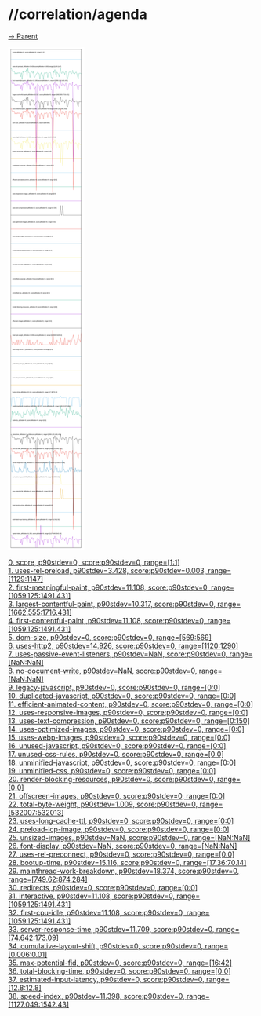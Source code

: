 
# //correlation/agenda

[→ Parent](../..)

![PLOT: correlation](./correlation.svg)

[0. score, p90stdev=0, score:p90stdev=0, range=[1:1]](../../meta/score/samples/agenda)  
[1. uses-rel-preload, p90stdev=3.428, score:p90stdev=0.003, range=[1129:1147]](../../uses-rel-preload/samples/agenda/)  
[2. first-meaningful-paint, p90stdev=11.108, score:p90stdev=0, range=[1059.125:1491.431]](../../first-meaningful-paint/samples/agenda/)  
[3. largest-contentful-paint, p90stdev=10.317, score:p90stdev=0, range=[1662.555:1716.431]](../../largest-contentful-paint/samples/agenda/)  
[4. first-contentful-paint, p90stdev=11.108, score:p90stdev=0, range=[1059.125:1491.431]](../../first-contentful-paint/samples/agenda/)  
[5. dom-size, p90stdev=0, score:p90stdev=0, range=[569:569]](../../dom-size/samples/agenda/)  
[6. uses-http2, p90stdev=14.926, score:p90stdev=0, range=[1120:1290]](../../uses-http2/samples/agenda/)  
[7. uses-passive-event-listeners, p90stdev=NaN, score:p90stdev=0, range=[NaN:NaN]](../../uses-passive-event-listeners/samples/agenda/)  
[8. no-document-write, p90stdev=NaN, score:p90stdev=0, range=[NaN:NaN]](../../no-document-write/samples/agenda/)  
[9. legacy-javascript, p90stdev=0, score:p90stdev=0, range=[0:0]](../../legacy-javascript/samples/agenda/)  
[10. duplicated-javascript, p90stdev=0, score:p90stdev=0, range=[0:0]](../../duplicated-javascript/samples/agenda/)  
[11. efficient-animated-content, p90stdev=0, score:p90stdev=0, range=[0:0]](../../efficient-animated-content/samples/agenda/)  
[12. uses-responsive-images, p90stdev=0, score:p90stdev=0, range=[0:0]](../../uses-responsive-images/samples/agenda/)  
[13. uses-text-compression, p90stdev=0, score:p90stdev=0, range=[0:150]](../../uses-text-compression/samples/agenda/)  
[14. uses-optimized-images, p90stdev=0, score:p90stdev=0, range=[0:0]](../../uses-optimized-images/samples/agenda/)  
[15. uses-webp-images, p90stdev=0, score:p90stdev=0, range=[0:0]](../../uses-webp-images/samples/agenda/)  
[16. unused-javascript, p90stdev=0, score:p90stdev=0, range=[0:0]](../../unused-javascript/samples/agenda/)  
[17. unused-css-rules, p90stdev=0, score:p90stdev=0, range=[0:0]](../../unused-css-rules/samples/agenda/)  
[18. unminified-javascript, p90stdev=0, score:p90stdev=0, range=[0:0]](../../unminified-javascript/samples/agenda/)  
[19. unminified-css, p90stdev=0, score:p90stdev=0, range=[0:0]](../../unminified-css/samples/agenda/)  
[20. render-blocking-resources, p90stdev=0, score:p90stdev=0, range=[0:0]](../../render-blocking-resources/samples/agenda/)  
[21. offscreen-images, p90stdev=0, score:p90stdev=0, range=[0:0]](../../offscreen-images/samples/agenda/)  
[22. total-byte-weight, p90stdev=1.009, score:p90stdev=0, range=[532007:532013]](../../total-byte-weight/samples/agenda/)  
[23. uses-long-cache-ttl, p90stdev=0, score:p90stdev=0, range=[0:0]](../../uses-long-cache-ttl/samples/agenda/)  
[24. preload-lcp-image, p90stdev=0, score:p90stdev=0, range=[0:0]](../../preload-lcp-image/samples/agenda/)  
[25. unsized-images, p90stdev=NaN, score:p90stdev=0, range=[NaN:NaN]](../../unsized-images/samples/agenda/)  
[26. font-display, p90stdev=NaN, score:p90stdev=0, range=[NaN:NaN]](../../font-display/samples/agenda/)  
[27. uses-rel-preconnect, p90stdev=0, score:p90stdev=0, range=[0:0]](../../uses-rel-preconnect/samples/agenda/)  
[28. bootup-time, p90stdev=15.116, score:p90stdev=0, range=[17.36:70.14]](../../bootup-time/samples/agenda/)  
[29. mainthread-work-breakdown, p90stdev=18.374, score:p90stdev=0, range=[749.62:874.284]](../../mainthread-work-breakdown/samples/agenda/)  
[30. redirects, p90stdev=0, score:p90stdev=0, range=[0:0]](../../redirects/samples/agenda/)  
[31. interactive, p90stdev=11.108, score:p90stdev=0, range=[1059.125:1491.431]](../../interactive/samples/agenda/)  
[32. first-cpu-idle, p90stdev=11.108, score:p90stdev=0, range=[1059.125:1491.431]](../../first-cpu-idle/samples/agenda/)  
[33. server-response-time, p90stdev=11.709, score:p90stdev=0, range=[74.642:173.09]](../../server-response-time/samples/agenda/)  
[34. cumulative-layout-shift, p90stdev=0, score:p90stdev=0, range=[0.006:0.01]](../../cumulative-layout-shift/samples/agenda/)  
[35. max-potential-fid, p90stdev=0, score:p90stdev=0, range=[16:42]](../../max-potential-fid/samples/agenda/)  
[36. total-blocking-time, p90stdev=0, score:p90stdev=0, range=[0:0]](../../total-blocking-time/samples/agenda/)  
[37. estimated-input-latency, p90stdev=0, score:p90stdev=0, range=[12.8:12.8]](../../estimated-input-latency/samples/agenda/)  
[38. speed-index, p90stdev=11.398, score:p90stdev=0, range=[1127.049:1542.43]](../../speed-index/samples/agenda/)  
